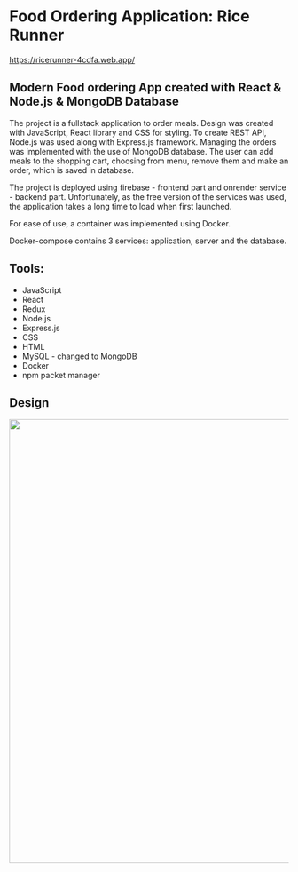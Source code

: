 # Food Ordering Application: Rice Runner
https://ricerunner-4cdfa.web.app/
<h2>Modern Food ordering App created with React & Node.js & MongoDB Database</h2>

  The project is a fullstack application to order meals. Design  was created with JavaScript, React library and CSS for styling. To create REST API, Node.js was used along with Express.js framework. Managing the orders was implemented with the use of MongoDB database. 
  The user can add meals to the shopping cart, choosing from menu, remove them and make an order, which is saved in database.
  
  <p>The project is deployed using firebase - frontend part and onrender service - backend part. Unfortunately, as the free version of the services was used, the application takes a long time to load when first launched. </p>
  
<p>For ease of use, a container was implemented using Docker.</p>
<p>Docker-compose contains 3 services: application, server and the database.</p>
  
  
  <h2>Tools:</h2>
  <ul>
  <li>JavaScript</li>
  <li>React</li>
  <li>Redux</li>
  <li>Node.js</li>
  <li>Express.js</li>
  <li>CSS</li>
  <li>HTML</li>
  <li>MySQL - changed to MongoDB</li>
  <li>Docker</li>
  <li>npm packet manager</li>
</ul>


<h2>Design</h2>
<div align='center'>
<img src='https://user-images.githubusercontent.com/87570436/235067995-23533f5a-ec37-4461-9dcf-310a37561c21.png' width='800px'/>
</div>
